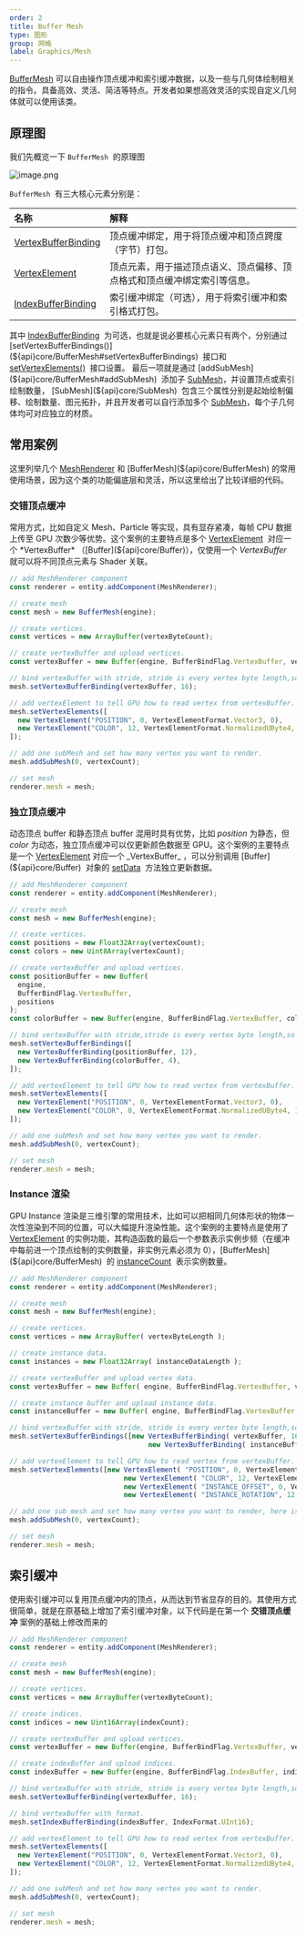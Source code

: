 ```yaml
---
order: 2
title: Buffer Mesh
type: 图形
group: 网格
label: Graphics/Mesh
---
```


[BufferMesh](${api}core/BufferMesh) 可以自由操作顶点缓冲和索引缓冲数据，以及一些与几何体绘制相关的指令。具备高效、灵活、简洁等特点。开发者如果想高效灵活的实现自定义几何体就可以使用该类。

## 原理图

我们先概览一下 `BufferMesh`  的原理图

![image.png](https://gw.alipayobjects.com/mdn/rms_7c464e/afts/img/A*piB3Q4501loAAAAAAAAAAAAAARQnAQ)

`BufferMesh`  有三大核心元素分别是：

| 名称                                                  | 解释                                                                     |
| :---------------------------------------------------- | :----------------------------------------------------------------------- |
| [VertexBufferBinding](${api}core/VertexBufferBinding) | 顶点缓冲绑定，用于将顶点缓冲和顶点跨度（字节）打包。                     |
| [VertexElement](${api}core/VertexElement)             | 顶点元素，用于描述顶点语义、顶点偏移、顶点格式和顶点缓冲绑定索引等信息。 |
| [IndexBufferBinding](${api}core/IndexBufferBinding)   | 索引缓冲绑定（可选），用于将索引缓冲和索引格式打包。                     |

其中 [IndexBufferBinding](${api}core/IndexBufferBinding)  为可选，也就是说必要核心元素只有两个，分别通过 [setVertexBufferBindings()](${api}core/BufferMesh#setVertexBufferBindings)  接口和 [setVertexElements()](${api}core/BufferMesh#setVertexElements)  接口设置。 最后一项就是通过 [addSubMesh](${api}core/BufferMesh#addSubMesh)  添加子 [SubMesh](${api}core/SubMesh)，并设置顶点或索引绘制数量， [SubMesh](${api}core/SubMesh)  包含三个属性分别是起始绘制偏移、绘制数量、图元拓扑，并且开发者可以自行添加多个 [SubMesh](${api}core/SubMesh)，每个子几何体均可对应独立的材质。

## 常用案例

这里列举几个 [MeshRenderer](${api}core/MeshRenderer) 和 [BufferMesh](${api}core/BufferMesh) 的常用使用场景，因为这个类的功能偏底层和灵活，所以这里给出了比较详细的代码。

### 交错顶点缓冲

<playground src="buffer-mesh-interleaved.ts"></playground>

常用方式，比如自定义 Mesh、Particle 等实现，具有显存紧凑，每帧 CPU 数据上传至 GPU 次数少等优势。这个案例的主要特点是多个 [VertexElement](${api}core/VertexElement)  对应一个 *VertexBuffer* （[Buffer](${api}core/Buffer)），仅使用一个 *VertexBuffer*  就可以将不同顶点元素与 Shader 关联。

```typescript
// add MeshRenderer component
const renderer = entity.addComponent(MeshRenderer);

// create mesh
const mesh = new BufferMesh(engine);

// create vertices.
const vertices = new ArrayBuffer(vertexByteCount);

// create vertexBuffer and upload vertices.
const vertexBuffer = new Buffer(engine, BufferBindFlag.VertexBuffer, vertices);

// bind vertexBuffer with stride, stride is every vertex byte length,so the value is 16.
mesh.setVertexBufferBinding(vertexBuffer, 16);

// add vertexElement to tell GPU how to read vertex from vertexBuffer.
mesh.setVertexElements([
  new VertexElement("POSITION", 0, VertexElementFormat.Vector3, 0),
  new VertexElement("COLOR", 12, VertexElementFormat.NormalizedUByte4, 0),
]);

// add one subMesh and set how many vertex you want to render.
mesh.addSubMesh(0, vertexCount);

// set mesh
renderer.mesh = mesh;
```

### 独立顶点缓冲

<playground src="buffer-mesh-independent.ts"></playground>

动态顶点 buffer 和静态顶点 buffer 混用时具有优势，比如 _position_ 为静态，但 _color_ 为动态，独立顶点缓冲可以仅更新颜色数据至 GPU。这个案例的主要特点是一个 [VertexElement](${api}core/VertexElement) 对应一个 _VertexBuffer_ ，可以分别调用 [Buffer](${api}core/Buffer)  对象的 [setData](${api}core/Buffer#setData)  方法独立更新数据。

```typescript
// add MeshRenderer component
const renderer = entity.addComponent(MeshRenderer);

// create mesh
const mesh = new BufferMesh(engine);

// create vertices.
const positions = new Float32Array(vertexCount);
const colors = new Uint8Array(vertexCount);

// create vertexBuffer and upload vertices.
const positionBuffer = new Buffer(
  engine,
  BufferBindFlag.VertexBuffer,
  positions
);
const colorBuffer = new Buffer(engine, BufferBindFlag.VertexBuffer, colors);

// bind vertexBuffer with stride,stride is every vertex byte length,so the value is 12.
mesh.setVertexBufferBindings([
  new VertexBufferBinding(positionBuffer, 12),
  new VertexBufferBinding(colorBuffer, 4),
]);

// add vertexElement to tell GPU how to read vertex from vertexBuffer.
mesh.setVertexElements([
  new VertexElement("POSITION", 0, VertexElementFormat.Vector3, 0),
  new VertexElement("COLOR", 0, VertexElementFormat.NormalizedUByte4, 1),
]);

// add one subMesh and set how many vertex you want to render.
mesh.addSubMesh(0, vertexCount);

// set mesh
renderer.mesh = mesh;
```

### Instance 渲染

<playground src="buffer-mesh-instance.ts"></playground>

GPU Instance 渲染是三维引擎的常用技术，比如可以把相同几何体形状的物体一次性渲染到不同的位置，可以大幅提升渲染性能。这个案例的主要特点是使用了 [VertexElement](${api}core/VertexElement) 的实例功能，其构造函数的最后一个参数表示实例步频（在缓冲中每前进一个顶点绘制的实例数量，非实例元素必须为 0），[BufferMesh](${api}core/BufferMesh)  的 [instanceCount](${api}core/BufferMesh#instanceCount)  表示实例数量。

```typescript
// add MeshRenderer component
const renderer = entity.addComponent(MeshRenderer);

// create mesh
const mesh = new BufferMesh(engine);

// create vertices.
const vertices = new ArrayBuffer( vertexByteLength );

// create instance data.
const instances = new Float32Array( instanceDataLength );

// create vertexBuffer and upload vertex data.
const vertexBuffer = new Buffer( engine, BufferBindFlag.VertexBuffer, vertices );

// create instance buffer and upload instance data.
const instanceBuffer = new Buffer( engine, BufferBindFlag.VertexBuffer, instances );

// bind vertexBuffer with stride, stride is every vertex byte length,so the value is 16.
mesh.setVertexBufferBindings([new VertexBufferBinding( vertexBuffer, 16 ),
                                  new VertexBufferBinding( instanceBuffer, 12 )]);

// add vertexElement to tell GPU how to read vertex from vertexBuffer.
mesh.setVertexElements([new VertexElement( "POSITION", 0, VertexElementFormat.Vector3, 0 ),
                            new VertexElement( "COLOR", 12, VertexElementFormat.NormalizedUByte4, 0 ),
                            new VertexElement( "INSTANCE_OFFSET", 0, VertexElementFormat.Vector3, 1 , 1 ),
                            new VertexElement( "INSTANCE_ROTATION", 12, VertexElementFormat.Vector3, 1 , 1 )]]);

// add one sub mesh and set how many vertex you want to render, here is full vertexCount.
mesh.addSubMesh(0, vertexCount);

// set mesh
renderer.mesh = mesh;
```

## 索引缓冲

使用索引缓冲可以复用顶点缓冲内的顶点，从而达到节省显存的目的。其使用方式很简单，就是在原基础上增加了索引缓冲对象，以下代码是在第一个 **交错顶点缓冲** 案例的基础上修改而来的

```typescript
// add MeshRenderer component
const renderer = entity.addComponent(MeshRenderer);

// create mesh
const mesh = new BufferMesh(engine);

// create vertices.
const vertices = new ArrayBuffer(vertexByteCount);

// create indices.
const indices = new Uint16Array(indexCount);

// create vertexBuffer and upload vertices.
const vertexBuffer = new Buffer(engine, BufferBindFlag.VertexBuffer, vertices);

// create indexBuffer and upload indices.
const indexBuffer = new Buffer(engine, BufferBindFlag.IndexBuffer, indices);

// bind vertexBuffer with stride, stride is every vertex byte length,so the value is 16.
mesh.setVertexBufferBinding(vertexBuffer, 16);

// bind vertexBuffer with format.
mesh.setIndexBufferBinding(indexBuffer, IndexFormat.UInt16);

// add vertexElement to tell GPU how to read vertex from vertexBuffer.
mesh.setVertexElements([
  new VertexElement("POSITION", 0, VertexElementFormat.Vector3, 0),
  new VertexElement("COLOR", 12, VertexElementFormat.NormalizedUByte4, 0),
]);

// add one subMesh and set how many vertex you want to render.
mesh.addSubMesh(0, vertexCount);

// set mesh
renderer.mesh = mesh;
```
